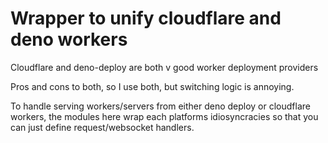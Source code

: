 
# Wrapper to unify cloudflare and deno workers

Cloudflare and deno-deploy are both v good worker deployment providers

Pros and cons to both, so I use both, but switching logic is annoying.

To handle serving workers/servers from either deno deploy or cloudflare workers, the modules here wrap each platforms idiosyncracies so that you can just define request/websocket handlers. 

